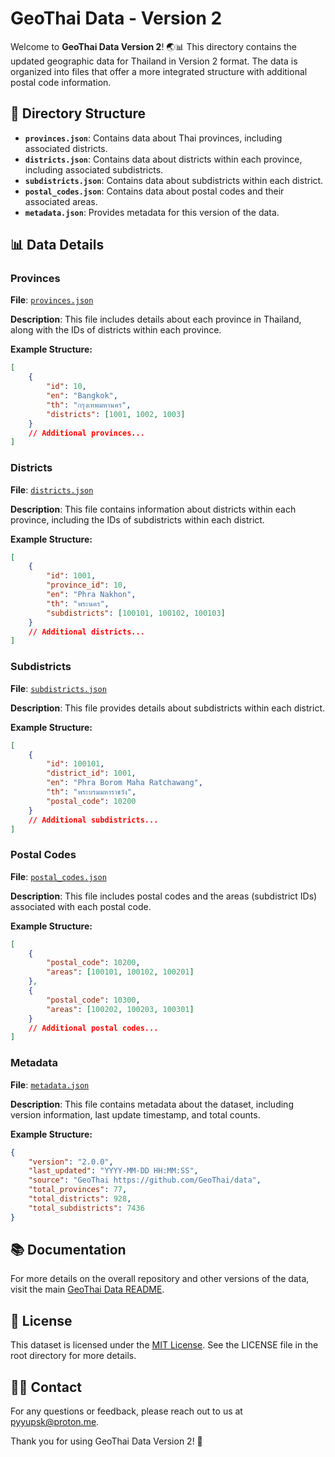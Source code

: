 # GeoThai Data - Version 2

Welcome to **GeoThai Data Version 2**! 🌏📊 This directory contains the updated geographic data for Thailand in Version 2 format. The data is organized into files that offer a more integrated structure with additional postal code information.

## 📁 Directory Structure

- **`provinces.json`**: Contains data about Thai provinces, including associated districts.
- **`districts.json`**: Contains data about districts within each province, including associated subdistricts.
- **`subdistricts.json`**: Contains data about subdistricts within each district.
- **`postal_codes.json`**: Contains data about postal codes and their associated areas.
- **`metadata.json`**: Provides metadata for this version of the data.

## 📊 Data Details

### **Provinces**

**File**: [`provinces.json`](provinces.json)

**Description**: This file includes details about each province in Thailand, along with the IDs of districts within each province.

**Example Structure:**

```json
[
    {
        "id": 10,
        "en": "Bangkok",
        "th": "กรุงเทพมหานคร",
        "districts": [1001, 1002, 1003]
    }
    // Additional provinces...
]
```

### **Districts**

**File**: [`districts.json`](districts.json)

**Description**: This file contains information about districts within each province, including the IDs of subdistricts within each district.

**Example Structure:**

```json
[
    {
        "id": 1001,
        "province_id": 10,
        "en": "Phra Nakhon",
        "th": "พระนคร",
        "subdistricts": [100101, 100102, 100103]
    }
    // Additional districts...
]
```

### **Subdistricts**

**File**: [`subdistricts.json`](subdistricts.json)

**Description**: This file provides details about subdistricts within each district.

**Example Structure:**

```json
[
    {
        "id": 100101,
        "district_id": 1001,
        "en": "Phra Borom Maha Ratchawang",
        "th": "พระบรมมหาราชวัง",
        "postal_code": 10200
    }
    // Additional subdistricts...
]
```

### **Postal Codes**

**File**: [`postal_codes.json`](postal_codes.json)

**Description**: This file includes postal codes and the areas (subdistrict IDs) associated with each postal code.

**Example Structure:**

```json
[
    {
        "postal_code": 10200,
        "areas": [100101, 100102, 100201]
    },
    {
        "postal_code": 10300,
        "areas": [100202, 100203, 100301]
    }
    // Additional postal codes...
]
```

### **Metadata**

**File**: [`metadata.json`](metadata.json)

**Description**: This file contains metadata about the dataset, including version information, last update timestamp, and total counts.

**Example Structure:**

```json
{
    "version": "2.0.0",
    "last_updated": "YYYY-MM-DD HH:MM:SS",
    "source": "GeoThai https://github.com/GeoThai/data",
    "total_provinces": 77,
    "total_districts": 928,
    "total_subdistricts": 7436
}
```

## 📚 Documentation

For more details on the overall repository and other versions of the data, visit the main [GeoThai Data README](../../README.md).

## 📝 License

This dataset is licensed under the [MIT License](../../LICENSE). See the LICENSE file in the root directory for more details.

## 🙋‍♂️ Contact

For any questions or feedback, please reach out to us at [pyyupsk@proton.me](mailto:pyyupsk@proton.me).

Thank you for using GeoThai Data Version 2! 🌟